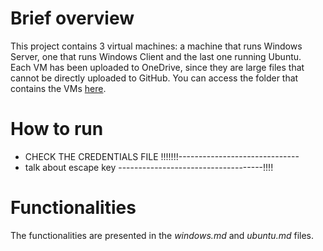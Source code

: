 # Brief overview
This project contains 3 virtual machines: a machine that runs Windows Server, one that runs Windows Client and the last one running Ubuntu. <br/>
Each VM has been uploaded to OneDrive, since they are large files that cannot be directly uploaded to GitHub. You can access the folder that contains the VMs [here](https://1drv.ms/f/s!AiJja_jxQJ8ggcEzTFktyAXqb-zKIA?e=uXwwhq).<br/>


# How to run
- CHECK THE CREDENTIALS FILE !!!!!!!------------------------------
- talk about escape key ------------------------------------!!!!


# Functionalities
The functionalities are presented in the *windows.md* and *ubuntu.md* files.
